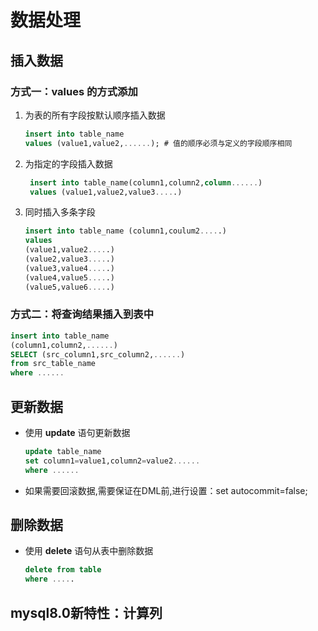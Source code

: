 # 数据处理

## 插入数据

### 方式一：values 的方式添加

1. 为表的所有字段按默认顺序插入数据

   ```sql
   insert into table_name
   values (value1,value2,......); # 值的顺序必须与定义的字段顺序相同
   ```

2. 为指定的字段插入数据

   ```sql
    insert into table_name(column1,column2,column......)
    values (value1,value2,value3.....)
   ```

3. 同时插入多条字段

    ```sql
    insert into table_name (column1,coulum2.....)
    values
    (value1,value2.....)
    (value2,value3.....)
    (value3,value4.....)
    (value4,value5.....)
    (value5,value6.....)
    ```

### 方式二：将查询结果插入到表中

```sql
insert into table_name
(column1,column2,......)
SELECT (src_column1,src_column2,......)
from src_table_name
where ......
```

## 更新数据

- 使用 **update** 语句更新数据

    ```sql
    update table_name
    set column1=value1,column2=value2......
    where ......
    ```

- 如果需要回滚数据,需要保证在DML前,进行设置：set autocommit=false;

## 删除数据

- 使用 **delete** 语句从表中删除数据

    ```sql
    delete from table
    where .....
    ```

## mysql8.0新特性：计算列

